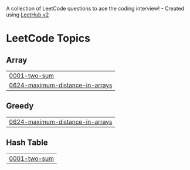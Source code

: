A collection of LeetCode questions to ace the coding interview! - Created using [LeetHub v2](https://github.com/arunbhardwaj/LeetHub-2.0)
<!---LeetCode Topics Start-->
# LeetCode Topics
## Array
|  |
| ------- |
| [0001-two-sum](https://github.com/seodalzzz/LeetCode/tree/master/0001-two-sum) |
| [0624-maximum-distance-in-arrays](https://github.com/seodalzzz/LeetCode/tree/master/0624-maximum-distance-in-arrays) |
## Greedy
|  |
| ------- |
| [0624-maximum-distance-in-arrays](https://github.com/seodalzzz/LeetCode/tree/master/0624-maximum-distance-in-arrays) |
## Hash Table
|  |
| ------- |
| [0001-two-sum](https://github.com/seodalzzz/LeetCode/tree/master/0001-two-sum) |
<!---LeetCode Topics End-->